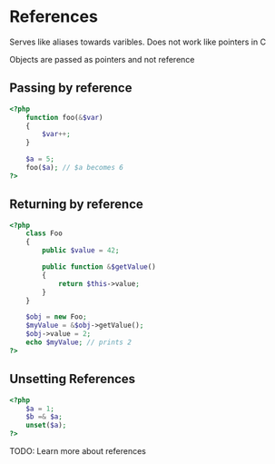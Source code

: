 
# References  

Serves like aliases towards varibles. Does not work like pointers in C

Objects are passed as pointers and not reference  

## Passing by reference  

```php
<?php
    function foo(&$var)
    {
        $var++;
    }

    $a = 5;
    foo($a); // $a becomes 6
?>
```  

## Returning by reference  

```php
<?php
    class Foo
    {
        public $value = 42;

        public function &$getValue()
        {
            return $this->value;
        }
    }

    $obj = new Foo;
    $myValue = &$obj->getValue();
    $obj->value = 2;
    echo $myValue; // prints 2
?>
```

## Unsetting References  

```php
<?php
    $a = 1;
    $b =& $a;
    unset($a);
?>
```  

TODO: Learn more about references

